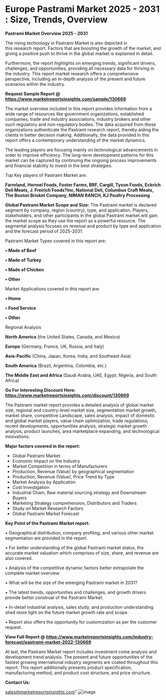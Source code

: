 # Europe Pastrami Market 2025 - 2031 : Size, Trends, Overview

<Strong> Pastrami Market Overview 2025 - 2031</strong>

The rising technology in Pastrami Market is also depicted in this research report. Factors that are boosting the growth of the market, and giving a positive push to thrive in the global market is explained in detail.

Furthermore, the report highlights on emerging trends, significant drivers, challenges, and opportunities, providing all necessary data for thriving in the industry. This report market research offers a comprehensive perspective, including an in-depth analysis of the present and future scenarios within the industry.

<strong>Request Sample Report @ <a href=https://www.marketreportsinsights.com/sample/130669>https://www.marketreportsinsights.com/sample/130669</a></strong>

The market overview included in this report provides information from a wide range of resources like government organizations, established companies, trade and industry associations, industry brokers and other such regulatory and non-regulatory bodies. The data acquired from these organizations authenticate the Pastrami research report, thereby aiding the clients in better decision making. Additionally, the data provided in this report offers a contemporary understanding of the market dynamics.

The leading players are focusing mainly on technological advancements in order to improve efficiency. The long-term development patterns for this market can be captured by continuing the ongoing process improvements and financial stability to invest in the best strategies.

Top Key players of Pastrami Market are:

<strong>Farmland, Hormel Foods, Foster Farms, BRF, Cargill, Tyson Foods, Eckrich Deli Meats, J. Freirich Foods?Inc, National Deli, Columbus Craft Meats, The Boston Brisket Company, NIMAN RANCH, KJ Poultry Processing</strong>

<strong><b>Global Pastrami Market Scope and Size:</b></strong>
The Pastrami market is declared segment by company, region (country), type, and application. Players, stakeholders, and other participants in the global Pastrami market will gain the market scope as they use the report as a powerful resource. The segmental analysis focuses on revenue and product by type and application and the forecast period of 2025-2031.

Pastrami Market Types covered in this report are:

<strong>• Made of Beef

• Made of Turkey

• Made of Chicken

• Other</strong>

Market Applications covered in this report are:

<strong>• Home

• Food Service

• Other</strong> 

Regional Analysis

<strong>North America</strong> (the United States, Canada, and Mexico)

<strong>Europe</strong> (Germany, France, UK, Russia, and Italy)

<strong>Asia-Pacific</strong> (China, Japan, Korea, India, and Southeast Asia)

<strong>South America</strong> (Brazil, Argentina, Colombia, etc.)

<strong>The Middle East and Africa</strong> (Saudi Arabia, UAE, Egypt, Nigeria, and South Africa)

<strong>Go For Interesting Discount Here: <a href=https://www.marketreportsinsights.com/discount/130669>https://www.marketreportsinsights.com/discount/130669</a></strong>

The Pastrami market report provides a detailed analysis of global market size, regional and country-level market size, segmentation market growth, market share, competitive Landscape, sales analysis, impact of domestic and global market players, value chain optimization, trade regulations, recent developments, opportunities analysis, strategic market growth analysis, product launches, area marketplace expanding, and technological innovations.

<strong><b>Major factors covered in the report:</b></strong>
<ul>
  <li>Global Pastrami Market </li>
  <li>Economic Impact on the Industry</li>
  <li>Market Competition in terms of Manufacturers</li>
  <li>Production, Revenue (Value) by geographical segmentation</li>
  <li>Production, Revenue (Value), Price Trend by Type</li>
  <li>Market Analysis by Application</li>
  <li>Cost Investigation</li>
  <li>Industrial Chain, Raw material sourcing strategy and Downstream Buyers</li>
  <li>Marketing Strategy comprehension, Distributors and Traders</li>
  <li>Study on Market Research Factors</li>
  <li>Global Pastrami Market Forecast</li>
</ul>

<strong><b>Key Point of the Pastrami Market report:</b></strong>

• Geographical distribution, company profiling, and various other market segmentation are provided in the report.

• For better understanding of the global Pastrami market status, the accurate market valuation which comprises of size, share, and revenue are also covered.

• Analysis of the competitive dynamic factors better extrapolate the complete market overview

• What will be the size of the emerging Pastrami market in 2031?

• The latest trends, opportunities and challenges, and growth drivers provide better construal of the Pastrami Market.

• In-detail industrial analysis, sales study, and production understanding shed more light on the future market growth rate and scope.

• Report also offers the opportunity for customization as per the customer request.

<strong><b>View Full Report @ <a href=https://www.marketreportsinsights.com/industry-forecast/pastrami-market-2022-130669>https://www.marketreportsinsights.com/industry-forecast/pastrami-market-2022-130669</a></b></strong>


At last, the Pastrami Market report includes investment come analysis and development trend analysis. The present and future opportunities of the fastest growing international industry segments are coated throughout this report. This report additionally presents product specification, manufacturing method, and product cost structure, and price structure.

<strong>Contact Us:</strong>

sales@marketreportsinsights.com"
![image](https://github.com/user-attachments/assets/0714e934-14fb-4902-8f88-b502c9fd1ca0)
